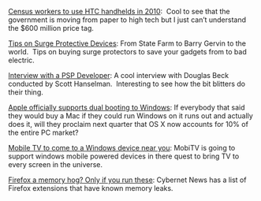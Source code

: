 [Census workers to use HTC handhelds in
2010](http://news.yahoo.com/s/ap/20060404/ap_on_hi_te/census_mobile_devices): 
Cool to see that the government is moving from paper to high tech but I
just can’t understand the \$600 million price tag.

[Tips on Surge Protective
Devices](http://objectsharp.com/blogs/barry/archive/2006/04/04/4244.aspx):
From State Farm to Barry Gervin to the world.  Tips on buying surge
protectors to save your gadgets from to bad electric.

[Interview with a PSP
Developer](http://www.hanselman.com/blog/InterviewWithAPSPDeveloperDougBeck.aspx):
A cool interview with Douglas Beck conducted by Scott Hanselman. 
Interesting to see how the bit blitters do their thing.

[Apple officially supports dual booting to
Windows](http://www.apple.com/macosx/bootcamp/): If everybody that said
they would buy a Mac if they could run Windows on it runs out and
actually does it, will they proclaim next quarter that OS X now accounts
for 10% of the entire PC market?

[Mobile TV to come to a Windows device near
you](http://www.mobitv.com/press/press.php?i=press/release_040406_02):
MobiTV is going to support windows mobile powered devices in there quest
to bring TV to every screen in the universe.

[Firefox a memory hog? Only if you run
these](http://tech.cybernetnews.com/2006/04/04/reducing-your-memory-usage-in-firefox/):
Cybernet News has a list of Firefox extensions that have known memory
leaks.

 
